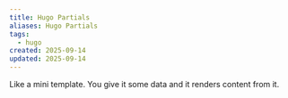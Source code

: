 ```yaml
---
title: Hugo Partials
aliases: Hugo Partials
tags:
  - hugo
created: 2025-09-14
updated: 2025-09-14
---
```


Like a mini template. You give it some data and it renders content from it.